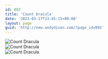 ```yaml
---
id: 892
title: 'Count Dracula'
date: '2023-03-17T13:45:15+00:00'
layout: page
guid: 'http://new.andydixon.com/?page_id=892'
---
```


![Count Dracula](https://i0.wp.com/assets.g8x2.ldn.idrivee2-23.com/posters/Count%20Dracula%2001.jpg?w=1200&ssl=1 "Count Dracula")  
![Count Dracula](https://i0.wp.com/assets.g8x2.ldn.idrivee2-23.com/posters/Count%20Dracula%2002.jpg?w=1200&ssl=1 "Count Dracula")  
![Count Dracula](https://i0.wp.com/assets.g8x2.ldn.idrivee2-23.com/posters/Count%20Dracula%2003.jpg?w=1200&ssl=1 "Count Dracula")